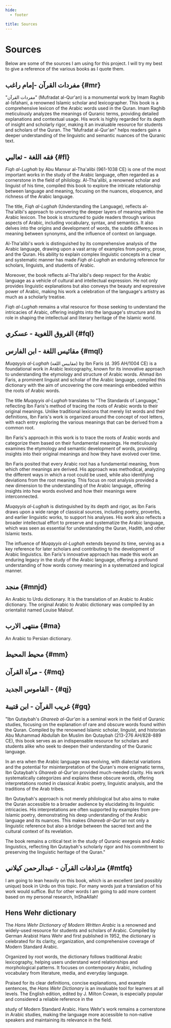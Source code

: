 ```yaml
---
hide:
  - footer

title: Sources
---
```


# Sources

Below are some of the sources I am using for this project. I will try my best to give a reference of the various books as I quote them.

## مفردات القرآن -إمام راغب {#mr}

"مفردات القرآن" (Mufradat al-Qur'an) is a monumental work by Imam Raghib al-Isfahani, a renowned Islamic scholar and lexicographer. This book is a comprehensive lexicon of the Arabic words used in the Quran. Imam Raghib meticulously analyzes the meanings of Quranic terms, providing detailed explanations and contextual usage. His work is highly regarded for its depth of insight and scholarly rigor, making it an invaluable resource for students and scholars of the Quran. The "Mufradat al-Qur'an" helps readers gain a deeper understanding of the linguistic and semantic nuances of the Quranic text.

## فقه اللغة - ثعالبي {#fl}
*Fiqh al-Lughah* by Abu Mansur al-Tha'alibi (961-1038 CE) is one of the most important works in the study of the Arabic language, often regarded as a cornerstone in the field of philology. Al-Tha'alibi, a renowned scholar and linguist of his time, compiled this book to explore the intricate relationship between language and meaning, focusing on the nuances, eloquence, and richness of the Arabic language.

The title, *Fiqh al-Lughah* (Understanding the Language), reflects al-Tha'alibi's approach to uncovering the deeper layers of meaning within the Arabic lexicon. The book is structured to guide readers through various aspects of Arabic, including vocabulary, syntax, and semantics. It also delves into the origins and development of words, the subtle differences in meaning between synonyms, and the influence of context on language.

Al-Tha'alibi's work is distinguished by its comprehensive analysis of the Arabic language, drawing upon a vast array of examples from poetry, prose, and the Quran. His ability to explain complex linguistic concepts in a clear and systematic manner has made *Fiqh al-Lughah* an enduring reference for scholars, linguists, and students of Arabic.

Moreover, the book reflects al-Tha'alibi's deep respect for the Arabic language as a vehicle of cultural and intellectual expression. He not only provides linguistic explanations but also conveys the beauty and expressive power of Arabic, making his work a celebration of the language's artistry as much as a scholarly treatise.

*Fiqh al-Lughah* remains a vital resource for those seeking to understand the intricacies of Arabic, offering insights into the language's structure and its role in shaping the intellectual and literary heritage of the Islamic world.

## الفروق اللغوية - عسكري {#fql}

## مقائيس اللغة - ابن الفارس {#mql}
*Muqayyis al-Lughah* (مقاييس اللغة) by Ibn Faris (d. 395 AH/1004 CE) is a foundational work in Arabic lexicography, known for its innovative approach to understanding the etymology and structure of Arabic words. Ahmad ibn Faris, a prominent linguist and scholar of the Arabic language, compiled this dictionary with the aim of uncovering the core meanings embedded within the roots of Arabic words.

The title *Muqayyis al-Lughah* translates to "The Standards of Language," reflecting Ibn Faris's method of tracing the roots of Arabic words to their original meanings. Unlike traditional lexicons that merely list words and their definitions, Ibn Faris's work is organized around the concept of root letters, with each entry exploring the various meanings that can be derived from a common root.

Ibn Faris's approach in this work is to trace the roots of Arabic words and categorize them based on their fundamental meanings. He meticulously examines the etymology and semantic development of words, providing insights into their original meanings and how they have evolved over time.

Ibn Faris posited that every Arabic root has a fundamental meaning, from which other meanings are derived. His approach was methodical, analyzing the different ways in which a root could be used, while also identifying deviations from the root meaning. This focus on root analysis provided a new dimension to the understanding of the Arabic language, offering insights into how words evolved and how their meanings were interconnected.

*Muqayyis al-Lughah* is distinguished by its depth and rigor, as Ibn Faris draws upon a wide range of classical sources, including poetry, proverbs, and earlier linguistic works, to support his analyses. His work also reflects a broader intellectual effort to preserve and systematize the Arabic language, which was seen as essential for understanding the Quran, Hadith, and other Islamic texts.

The influence of *Muqayyis al-Lughah* extends beyond its time, serving as a key reference for later scholars and contributing to the development of Arabic linguistics. Ibn Faris's innovative approach has made this work an enduring legacy in the study of the Arabic language, offering a profound understanding of how words convey meaning in a systematized and logical manner.

## منجد {#mnjd}
An Arabic to Urdu dictionary. It is the translation of an Arabic to Arabic dictionary. The original Arabic to Arabic dictionary was compiled by an orientalist named Louise Malouf.

## منتهى الارب {#ma}
An Arabic to Persian dictionary. 

## محيط المحيط {#mm}

## مرآة القرآن - {#mq}

## القاموس الجديد - {#qj}

## غريب القرآن - ابن قتيبة {#gq}
"Ibn Qutaybah's *Ghareeb al-Qur'an* is a seminal work in the field of Quranic studies, focusing on the explanation of rare and obscure words found within the Quran. Compiled by the renowned Islamic scholar, linguist, and historian Abu Muhammad Abdullah ibn Muslim ibn Qutaybah (213-276 AH/828-889 CE), this book serves as an indispensable resource for scholars and students alike who seek to deepen their understanding of the Quranic language.

In an era when the Arabic language was evolving, with dialectal variations and the potential for misinterpretation of the Quran's more enigmatic terms, Ibn Qutaybah's *Ghareeb al-Qur'an* provided much-needed clarity. His work systematically categorizes and explains these obscure words, offering interpretations rooted in classical Arabic poetry, linguistic analysis, and the traditions of the Arab tribes.

Ibn Qutaybah's approach is not merely philological but also aims to make the Quran accessible to a broader audience by elucidating its linguistic intricacies. His interpretations are often supported by examples from pre-Islamic poetry, demonstrating his deep understanding of the Arabic language and its nuances. This makes *Ghareeb al-Qur'an* not only a linguistic reference but also a bridge between the sacred text and the cultural context of its revelation.

The book remains a critical text in the study of Quranic exegesis and Arabic linguistics, reflecting Ibn Qutaybah's scholarly rigor and his commitment to preserving the linguistic heritage of the Quran."

## مترادفات القرآن - عبدالرحمن كيلاني {#mtfq}
I am going to lean heavily on this book, which is an excellent (and possibly unique) book in Urdu on this topic. For many words just a translation of his work would suffice. But for other words I am going to add more content based on my personal research, InShaAllah!

## Hens Wehr dictionary
The *Hans Wehr Dictionary of Modern Written Arabic* is a renowned and widely-used resource for students and scholars of Arabic. Compiled by German Arabist Hans Wehr and first published in 1952, the dictionary is celebrated for its clarity, organization, and comprehensive coverage of Modern Standard Arabic.

Organized by root words, the dictionary follows traditional Arabic lexicography, helping users understand word relationships and morphological patterns. It focuses on contemporary Arabic, including vocabulary from literature, media, and everyday language.

Praised for its clear definitions, concise explanations, and example sentences, the *Hans Wehr Dictionary* is an invaluable tool for learners at all levels. The English edition, edited by J. Milton Cowan, is especially popular and considered a reliable reference in the

study of Modern Standard Arabic. Hans Wehr's work remains a cornerstone in Arabic studies, making the language more accessible to non-native speakers and maintaining its relevance in the field.